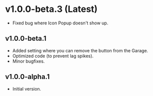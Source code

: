 # v1.0.0-beta.3 (Latest)

* Fixed bug where Icon Popup doesn't show up.

## v1.0.0-beta.1

* Added setting where you can remove the button from the Garage.
* Optimized code (to prevent lag spikes).
* Minor bugfixes.

## v1.0.0-alpha.1

* Initial version.
